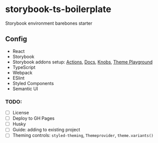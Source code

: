 # storybook-ts-boilerplate

Storybook environment barebones starter

## Config

- React
- Storybook
- Storybook addons setup: [Actions](https://github.com/storybookjs/storybook/tree/master/addons/actions), [Docs](https://github.com/storybookjs/storybook/tree/master/addons/docs), [Knobs](https://github.com/storybookjs/storybook/tree/master/addons/knobs), [Theme Playground](https://github.com/jeslage/storybook-addon-theme-playground)
- TypeScript
- Webpack
- ESlint
- Styled Components
- Semantic UI

### TODO:

- [ ] License
- [ ] Deploy to GH Pages
- [ ] Husky
- [ ] Guide: adding to existing project
- [ ] Theming controls: `styled-theming`, `Themeprovider`, `theme.variants()`
